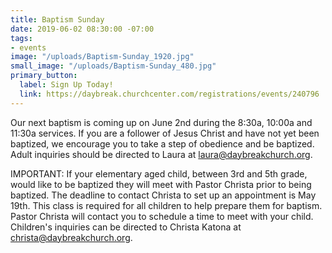 ```yaml
---
title: Baptism Sunday
date: 2019-06-02 08:30:00 -07:00
tags:
- events
image: "/uploads/Baptism-Sunday_1920.jpg"
small_image: "/uploads/Baptism-Sunday_480.jpg"
primary_button:
  label: Sign Up Today!
  link: https://daybreak.churchcenter.com/registrations/events/240796
---
```


Our next baptism is coming up on June 2nd during the 8:30a, 10:00a and 11:30a services. If you are a follower of Jesus Christ and have not yet been baptized, we encourage you to take a step of obedience and be baptized. Adult inquiries should be directed to Laura at [laura@daybreakchurch.org](laura@daybreakchurch.org).

IMPORTANT: If your elementary aged child, between 3rd and 5th grade, would like to be baptized they will meet with Pastor Christa prior to being baptized. The deadline to contact Christa to set up an appointment is May 19th. This class is required for all children to help prepare them for baptism. Pastor Christa will contact you to schedule a time to meet with your child. Children's inquiries can be directed to Christa Katona at [christa@daybreakchurch.org](christa@daybreakchurch.org).